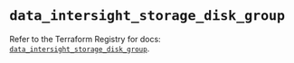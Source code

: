 # `data_intersight_storage_disk_group`

Refer to the Terraform Registry for docs: [`data_intersight_storage_disk_group`](https://registry.terraform.io/providers/ciscodevnet/intersight/1.0.71/docs/data-sources/storage_disk_group).
